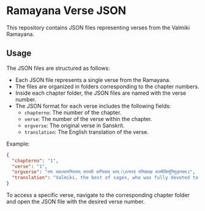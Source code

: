 # Ramayana Verse JSON

This repository contains JSON files representing verses from the Valmiki Ramayana.

## Usage

The JSON files are structured as follows:

- Each JSON file represents a single verse from the Ramayana.
- The files are organized in folders corresponding to the chapter numbers.
- Inside each chapter folder, the JSON files are named with the verse number.
- The JSON format for each verse includes the following fields:
  - `chapterno`: The number of the chapter.
  - `verse`: The number of the verse within the chapter.
  - `orgverse`: The original verse in Sanskrit.
  - `translation`: The English translation of the verse.

Example:
```json
{
  "chapterno": "1",
  "verse": "1",
  "orgverse": "तपः स्वाध्यायनिरताम् तपस्वी वाग्विदाम् वरम्।\nनारदं परिपप्रच्छ वाल्मीकिर्मुनिपुङ्गवम्॥",
  "translation": "Valmiki, the best of sages, who was fully devoted to austerity and study, enquired of Narada, the foremost of speakers, after having received him respectfully."
}
```

To access a specific verse, navigate to the corresponding chapter folder and open the JSON file with the desired verse number.

